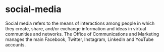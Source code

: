 # social-media
Social media refers to the means of interactions among people in which they create, share, and/or exchange information and ideas in virtual communities and networks. The Office of Communications and Marketing manages the main Facebook, Twitter, Instagram, LinkedIn and YouTube accounts.
